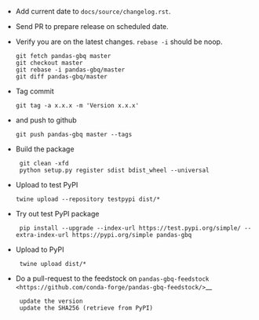 *   Add current date to `docs/source/changelog.rst`.

*   Send PR to prepare release on scheduled date.

*   Verify you are on the latest changes. `rebase -i` should be noop.

        git fetch pandas-gbq master
        git checkout master
        git rebase -i pandas-gbq/master
        git diff pandas-gbq/master

*   Tag commit

        git tag -a x.x.x -m 'Version x.x.x'

*   and push to github

        git push pandas-gbq master --tags

*  Build the package

        git clean -xfd
        python setup.py register sdist bdist_wheel --universal

*  Upload to test PyPI

       twine upload --repository testpypi dist/*

* Try out test PyPI package

       pip install --upgrade --index-url https://test.pypi.org/simple/ --extra-index-url https://pypi.org/simple pandas-gbq

*  Upload to PyPI

        twine upload dist/*

*  Do a pull-request to the feedstock on `pandas-gbq-feedstock <https://github.com/conda-forge/pandas-gbq-feedstock/>`__

        update the version
        update the SHA256 (retrieve from PyPI)
